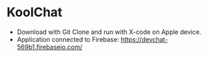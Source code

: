 # KoolChat

- Download with Git Clone and run with X-code on Apple device.
- Application connected to Firebase: https://devchat-569b1.firebaseio.com/
